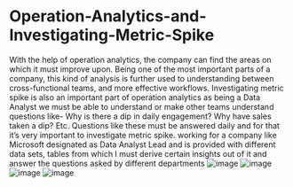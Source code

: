 # Operation-Analytics-and-Investigating-Metric-Spike

With the help of operation analytics, the company can find the areas on which it must improve upon. Being one of the most important parts of a company, this kind of analysis is further used to understanding between cross-functional teams, and more effective workflows. 
Investigating metric spike is also an important part of operation analytics as being a Data Analyst we must be able to understand or make other teams understand questions like- Why is there a dip in daily engagement? Why have sales taken a dip? Etc. Questions like these must be answered daily and for that it’s very important to investigate metric spike.
   working for a company like Microsoft designated as Data Analyst Lead and is provided with different data sets, tables from which I must derive certain insights out of it and answer the questions asked by different departments
![image](https://github.com/HeyAbhi03/Operation-Analytics-and-Investigating-Metric-Spike/assets/161314096/b3fa649e-4f2f-49dd-9ea5-ae562783442d)
![image](https://github.com/HeyAbhi03/Operation-Analytics-and-Investigating-Metric-Spike/assets/161314096/49fda97b-1ca9-4614-b793-6364c477fa76)
![image](https://github.com/HeyAbhi03/Operation-Analytics-and-Investigating-Metric-Spike/assets/161314096/9820bf9e-aa2a-4e2e-b973-08685e621bc2)
![image](https://github.com/HeyAbhi03/Operation-Analytics-and-Investigating-Metric-Spike/assets/161314096/8998ad50-9199-4ce6-8a95-f896a2683d8d)

